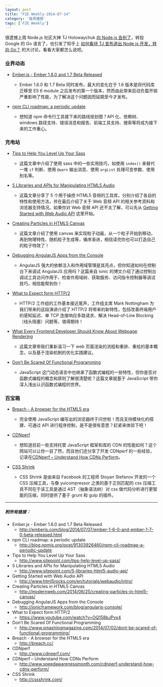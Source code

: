 ```yaml
---
layout: post
title: "F2E Weekly-2014-07-14"
category: '每周播报' 
tags: ['F2E Weekly']
---
```


很遗憾上周 Node.js 社区大神 TJ Holowaychuk [向 Node.js 告别了](https://medium.com/code-adventures/farewell-node-js-4ba9e7f3e52b)，转投 Google 的 Go 语言了，也引发了知乎上 [如何看待 TJ 宣布退出 Node.js 开发，转向 Go？](http://www.zhihu.com/question/24373004) 的大讨论，看看大家都怎么说吧。


<!--more-->

### 业界动态

- [Ember.js - Ember 1.6.0 and 1.7 Beta Released](http://emberjs.com/blog/2014/07/07/ember-1-6-0-and-ember-1-7-0-beta-released.html)
	- Ember 1.6.0 和 1.7 Beta 同时发布，最大的变化在于 1.6 版本是将代码库迁移至 ES 6 module 之后发布的第一个版本，然而由此带来启动负载开销严重影响了性能，为了解决这个问题因而延期至今才发布。
	
- [npm CLI roadmap: a periodic update](http://blog.npmjs.org/post/91303926460/npm-cli-roadmap-a-periodic-update)
	- 想知道 npm 命令行工具接下来的路线规划图？API 化、依赖树、windows 路径支持、错误消息和报告、前端工具支持、搜索等将成为接下来的工作重心。
	

### 充电站

- [Tips to Help You Level Up Your Sass](http://www.sitepoint.com/tips-help-level-up-sass/)
	- 这篇文章中介绍了使用 sass 中的一些实用技巧，如使用 `index()` 来替代一堆 `if` 判断、使用 `@warn` 输出消息、使用 `argList` 处理可变参数、使用别名等。
	
- [5 Libraries and APIs for Manipulating HTML5 Audio](http://www.sitepoint.com/5-libraries-html5-audio-api/)
	- 这篇文章分享了 5 个用于操控 HTML5 音频的工具库，分别介绍了各自的特性和使用方法，并在最后介绍了关于 Web 音频 API 的相关参考资料和浏览器支持情况。如果你对 Web 音频 API 还不太了解，可以先从 [Getting Started with Web Audio API](http://www.html5rocks.com/en/tutorials/webaudio/intro/) 这里开始。

- [Creating Particles in HTML5 Canvas](http://modernweb.com/2014/06/25/creating-particles-in-html5-canvas/)
	- 这篇文章介绍了使用 canvas 来实现粒子动画，从一个粒子开始到移动，再到物理特性、随机粒子生成等，循序渐进，相信读完你也可以打造自己的粒子特效了！
	
- [Debugging AngularJS Apps from the Console](http://ionicframework.com/blog/angularjs-console/)
	- AngularJS 强大的依赖注入和作用域管理是其亮点，但你知道如何在控制台下来调试 AngularJS 应用吗？这篇来自 ionic 的博文介绍了通过控制台调试工具访问作用于、检查作用域树、获取服务、访问指令控制器等调试技巧，相信能帮到你！
	
- [What to Expect form HTTP/2](https://www.youtube.com/watch?v=OQ158bJPvx4)
	- HTTP/2 工作组的工作基本接近尾声，工作组主席 Mark Nottingham 为我们带来的这段演讲介绍了 HTTP/2 将带来的新特性，包括改善终端用户的感知延迟、单 TCP 连接响应多路请求、解决 Head-of-Line Blocking （线头阻塞）问题等，值得期待！

- [What Every Frontend Developer Should Know About Webpage Rendering](http://frontendbabel.info/articles/webpage-rendering-101/)
	- 这篇文章带我们重新温习一下 web 页面渲染的流程和重排、重绘的基本概念，以及基于渲染机制的优化实践建议。
	
- [Don’t Be Scared Of Functional Programming](http://www.smashingmagazine.com/2014/07/02/dont-be-scared-of-functional-programming/)
	- JavaScript 这门动态语言中也继承了函数式编程的一些特性，但你是否对函数式编程的概念和原则了解很清楚呢？这篇文章就基于 JavaScript 带你深入浅出认识函数式编程的世界。
	


### 百宝箱

- [Breach - A browser for the HTML5 era](http://breach.cc/)
	- 完全使用 JavaScript 编写出的浏览器终于问世啦！而且支持模块化的搭建、可通过 API 进行程序控制，是不是很有意思？赶紧来体验下吧！

- [CDNperf](http://www.cdnperf.com/)
	- 想知道目前一些支持托管 JavaScript 框架和库的 CDN 的性能如何？这个网站可以让你一目了然，而且他们还分享了开发 CDNperf 的一些经验，记录在[CDNperf – Understand How CDNs Perform](http://www.speedawarenessmonth.com/cdnperf-understand-how-cdns-perform/)。	
	
- [CSS Shrink](http://cssshrink.com/)
	- CSS Shrink 是由来自 Facebook 的工程师 Stoyan Stefanov 开发的一个 CSS 压缩工具，与像 yuicompressor 之类的基于正则匹配的 css 压缩工具不同在于该工具是通过 AST（抽象语法树）对 css 做代码分析进行更智能的压缩，同时提供了基于 grunt 和 gulp 的插件。
	
	

---

##### 附所有链接：

- Ember.js - Ember 1.6.0 and 1.7 Beta Released
	- http://emberjs.com/blog/2014/07/07/ember-1-6-0-and-ember-1-7-0-beta-released.html
- npm CLI roadmap: a periodic update
	- http://blog.npmjs.org/post/91303926460/npm-cli-roadmap-a-periodic-update
- Tips to Help You Level Up Your Sass
	- http://www.sitepoint.com/tips-help-level-up-sass/
- 5 Libraries and APIs for Manipulating HTML5 Audio
	- http://www.sitepoint.com/5-libraries-html5-audio-api/
- Getting Started with Web Audio API
	- http://www.html5rocks.com/en/tutorials/webaudio/intro/
- Creating Particles in HTML5 Canvas
	- http://modernweb.com/2014/06/25/creating-particles-in-html5-canvas/
- Debugging AngularJS Apps from the Console
	- http://ionicframework.com/blog/angularjs-console/
- What to Expect form HTTP/2
	- https://www.youtube.com/watch?v=OQ158bJPvx4
- Don’t Be Scared Of Functional Programming
	- http://www.smashingmagazine.com/2014/07/02/dont-be-scared-of-functional-programming/
- Breach - A browser for the HTML5 era
	- http://breach.cc/
- CDNperf
	- http://www.cdnperf.com/
- CDNperf – Understand How CDNs Perform
	- http://www.speedawarenessmonth.com/cdnperf-understand-how-cdns-perform/
- CSS Shrink
	- http://cssshrink.com/